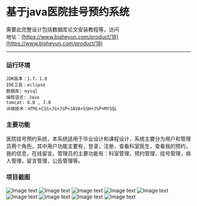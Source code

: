 # 基于java医院挂号预约系统
需要此完整设计包括数据库论文安装教程等，访问   
地址：[https://www.bisheyun.com/product/18](https://www.bisheyun.com/product/18)
***
### 运行环境 
```
JDK版本：1.7，1.8
IDE工具：eclipse
数据库: mysql
编程语言: Java
tomcat: 8.0 , 7.0
详细技术：HTML+CSS+JS+JSP+JAVA+SSH+JSP+MYSQL
```

### 主要功能 
医院挂号预约系统，本系统适用于毕业设计和课程设计，系统主要分为用户和管理员两个角色，其中用户功能主要有，登录，注册，查看科室医生，查看我的预约，我的信息，在线留言。管理员的主要功能有：科室管理，预约管理，挂号管理，病人管理，留言管理，公告管理等。

### 项目截图  
  ![Image text](https://www.bisheyun.com/uploads/images/wangEditor/202105/15/prouduct_1621065014_s2i7Rzn2mE.jpg)
  ![Image text](https://www.bisheyun.com/uploads/images/wangEditor/202105/15/prouduct_1621065014_i9og3w3nkH.jpg)
  ![Image text](https://www.bisheyun.com/uploads/images/wangEditor/202105/15/prouduct_1621065014_fItOgDRt7c.jpg)
  ![Image text](https://www.bisheyun.com/uploads/images/wangEditor/202105/15/prouduct_1621065024_5RQSkoDB2M.jpg)
  ![Image text](https://www.bisheyun.com/uploads/images/wangEditor/202105/15/prouduct_1621065024_YJHsAoHWax.jpg)
  ![Image text](https://www.bisheyun.com/uploads/images/wangEditor/202105/15/prouduct_1621065025_PQzXfaQESh.jpg)
  ![Image text](https://www.bisheyun.com/uploads/images/wangEditor/202105/15/prouduct_1621065035_gHvufixOr3.jpg)
  ![Image text](https://www.bisheyun.com/uploads/images/wangEditor/202105/15/prouduct_1621065035_scPoOjKWnd.jpg)
  ![Image text](https://www.bisheyun.com/uploads/images/wangEditor/202105/15/prouduct_1621065036_UG7i3gTzej.jpg)



